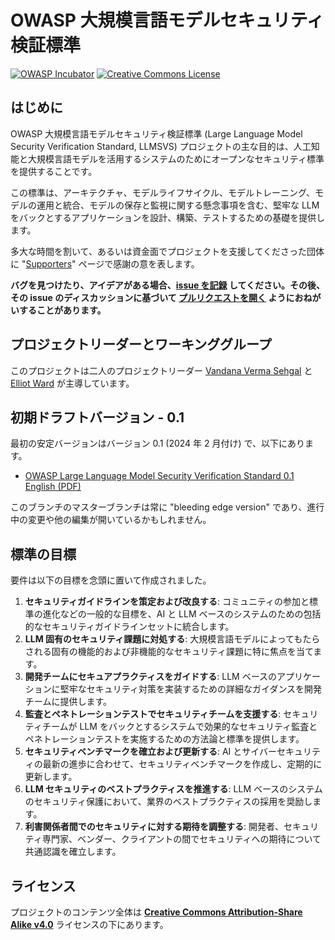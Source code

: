 # OWASP 大規模言語モデルセキュリティ検証標準

[![OWASP Incubator](https://img.shields.io/badge/owasp-incubator-blue.svg)](https://owasp.org/www-project-llm-verification-standard/)
[![Creative Commons License](https://img.shields.io/github/license/OWASP/www-project-llm-verification-standard)](https://creativecommons.org/licenses/by-sa/4.0/ "CC BY-SA 4.0")

## はじめに

OWASP 大規模言語モデルセキュリティ検証標準 (Large Language Model Security Verification Standard, LLMSVS) プロジェクトの主な目的は、人工知能と大規模言語モデルを活用するシステムのためにオープンなセキュリティ標準を提供することです。

この標準は、アーキテクチャ、モデルライフサイクル、モデルトレーニング、モデルの運用と統合、モデルの保存と監視に関する懸念事項を含む、堅牢な LLM をバックとするアプリケーションを設計、構築、テストするための基礎を提供します。

多大な時間を割いて、あるいは資金面でプロジェクトを支援してくださった団体に "[Supporters](SUPPORTERS.md)" ページで感謝の意を表します。

**バグを見つけたり、アイデアがある場合、[issue を記録](https://github.com/OWASP/www-project-llm-verification-standard/issues) してください。その後、その issue のディスカッションに基づいて [プルリクエストを開く](https://github.com/OWASP/www-project-llm-verification-standard/pulls) ようにおねがいすることがあります。**

## プロジェクトリーダーとワーキンググループ

このプロジェクトは二人のプロジェクトリーダー [Vandana Verma Sehgal](https://github.com/vermava) と [Elliot Ward](https://github.com/mowzk) が主導しています。

## 初期ドラフトバージョン - 0.1

最初の安定バージョンはバージョン 0.1 (2024 年 2 月付け) で、以下にあります。

* [OWASP Large Language Model Security Verification Standard 0.1 English (PDF)](https://github.com/OWASP/www-project-llm-verification-standard/releases/tag/0.1)

このブランチのマスターブランチは常に "bleeding edge version" であり、進行中の変更や他の編集が開いているかもしれません。

## 標準の目標

要件は以下の目標を念頭に置いて作成されました。

1. **セキュリティガイドラインを策定および改良する**: コミュニティの参加と標準の進化などの一般的な目標を、AI と LLM ベースのシステムのための包括的なセキュリティガイドラインセットに統合します。
2. **LLM 固有のセキュリティ課題に対処する**: 大規模言語モデルによってもたらされる固有の機能的および非機能的なセキュリティ課題に特に焦点を当てます。
3. **開発チームにセキュアプラクティスをガイドする**: LLM ベースのアプリケーションに堅牢なセキュリティ対策を実装するための詳細なガイダンスを開発チームに提供します。
4. **監査とペネトレーションテストでセキュリティチームを支援する**: セキュリティチームが LLM をバックとするシステムで効果的なセキュリティ監査とペネトレーションテストを実施するための方法論と標準を提供します。
5. **セキュリティベンチマークを確立および更新する**: AI とサイバーセキュリティの最新の進歩に合わせて、セキュリティベンチマークを作成し、定期的に更新します。
6. **LLM セキュリティのベストプラクティスを推進する**: LLM ベースのシステムのセキュリティ保護において、業界のベストプラクティスの採用を奨励します。
7. **利害関係者間でのセキュリティに対する期待を調整する**: 開発者、セキュリティ専門家、ベンダー、クライアントの間でセキュリティへの期待について共通認識を確立します。

## ライセンス

プロジェクトのコンテンツ全体は **[Creative Commons Attribution-Share Alike v4.0](LICENSE.md)** ライセンスの下にあります。
